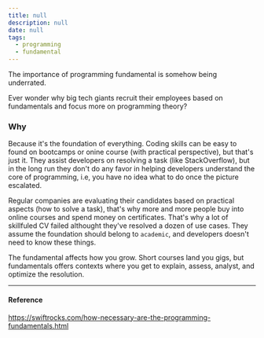 ```yaml
---
title: null
description: null
date: null
tags:
  - programming
  - fundamental
---
```


The importance of programming fundamental is somehow being underrated.

Ever wonder why big tech giants recruit their employees based on fundamentals and focus more on programming theory?

### Why

Because it's the foundation of everything. Coding skills can be easy to found on bootcamps or onine course (with practical perspective), but that's just it. They assist developers on resolving a task (like StackOverflow), but in the long run they don't do any favor in helping developers understand the core of programming, i.e, you have no idea what to do once the picture escalated.

Regular companies are evaluating their candidates based on practical aspects (how to solve a task), that's why more and more people buy into online courses and spend money on certificates. That's why a lot of skillfuled CV failed althought they've resolved a dozen of use cases. They assume the foundation should belong to `academic`, and developers doesn't need to know these things.

The fundamental affects how you grow. Short courses land you gigs, but fundamentals offers contexts where you get to explain, assess, analyst, and optimize the resolution.

---

#### Reference

https://swiftrocks.com/how-necessary-are-the-programming-fundamentals.html

